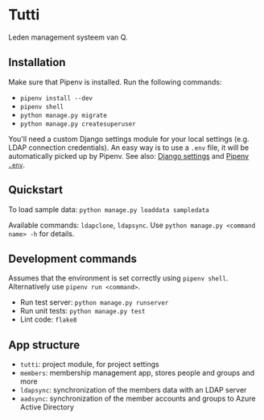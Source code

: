 # Tutti

Leden management systeem van Q.

## Installation

Make sure that Pipenv is installed. Run the following commands:

* `pipenv install --dev`
* `pipenv shell`
* `python manage.py migrate`
* `python manage.py createsuperuser`

You'll need a custom Django settings module for your local settings (e.g. LDAP
connection credentials). An easy way is to use a `.env` file, it will be
automatically picked up by Pipenv. See also:
[Django settings](https://docs.djangoproject.com/en/3.0/topics/settings/) and
[Pipenv `.env`](https://pipenv.pypa.io/en/latest/advanced/#automatic-loading-of-env).

## Quickstart

To load sample data: `python manage.py loaddata sampledata`

Available commands: `ldapclone`, `ldapsync`. Use `python manage.py <command name> -h` for details.

## Development commands

Assumes that the environment is set correctly using `pipenv shell`.
Alternatively use `pipenv run <command>`.

* Run test server: `python manage.py runserver`
* Run unit tests: `python manage.py test`
* Lint code: `flake8`


## App structure

* `tutti`: project module, for project settings
* `members`: membership management app, stores people and groups and more
* `ldapsync`: synchronization of the members data with an LDAP server
* `aadsync`: synchronization of the member accounts and groups to Azure Active Directory
